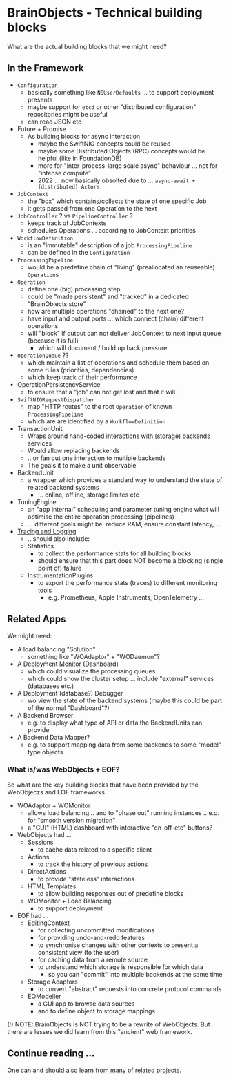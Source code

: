 # BrainObjects - Technical building blocks

What are the actual building blocks that we might need?


## In the Framework

 - `Configuration`
   - basically something like `NSUserDefaults` … to support deployment presents
   - maybe support for `etcd` or other "distributed configuration" repositories might be useful
   - can read JSON etc
 - Future + Promise
   - As building blocks for async interaction
     - maybe the SwiftNIO concepts could be reused
     - maybe some Distributed Objects (RPC) concepts would be helpful (like in FoundationDB)
     - more for "inter-process-large scale async" behaviour … not for "intense compute"
     - 2022 … now basically obsolted due to … `async-await + (distributed) Actors`
 - `JobContext`
	 - the "box" which contains/collects the state of one specific Job
	 - it gets passed from one Operation to the next
 - `JobController` ? vs `PipelineController` ?
	 - keeps track of JobContexts
	 - schedules Operations … according to JobContext priorities
  - `WorkflowDefinition`
	- is an "immutable" description of a job `ProcessingPipeline`
	- can be defined in the `Configuration`
- `ProcessingPipeline`
	 - would be a predefine chain of "living" (preallocated an reuseable) `Operation`s
- `Operation`
	- define one (big) processing step
	- could be "made persistent" and "tracked" in a dedicated "BrainObjects store"
	- how are multiple operations "chained" to the next one?
	- have input and output ports … which connect (chain) different operations
	- will "block" if output can not deliver JobContext to next input queue (because it is full)
		- which will document / build up back pressure
 - `OperationQueue` ??
   - which maintain a list of operations and schedule them based on some rules (priorities, dependencies)
   - which keep track of their performance
 - OperationPersistencyService
   - to ensure that a "job" can not get lost and that it will 
- `SwiftNIORequestDispatcher`
	- map "HTTP routes" to the root `Operation` of known `ProcessingPipeline`
	- which are are identified by a `WorkflowDefinition`
 - TransactionUnit
   - Wraps around hand-coded interactions with (storage) backends services
   - Would allow replacing backends 
   - .. or fan out one interaction to multiple backends
   - The goals it to make a unit observable
 - BackendUnit
   - a wrapper which provides a standard way to understand the state of related backend systems 
     - … online, offline, storage limites etc
 - TuningEngine
   - an "app internal" scheduling and parameter tuning engine what will optimise the entire operation processing (pipelines)
   - … different goals might be: reduce RAM, ensure constant latency, …
 - [Tracing and Logging](Tracing_and_Logging.md)
   - .. should also include:
   - Statistics
     - to collect the performance stats for all building blocks
     - should ensure that this part does NOT become a blocking (single point of) failure
   - InstrumentationPlugins
     - to export the performance stats (traces) to different monitoring tools
       - e.g. Prometheus, Apple Instruments, OpenTelemetry …
   
   
## Related Apps

We might need:

- A load balancing "Solution"
  - something like "WOAdaptor" + "WODaemon"?
- A Deployment Monitor (Dashboard)
  - which could visualize the processing queues
  - which could show the cluster setup … include "external" services (databases etc.)
- A Deployment (database?) Debugger
  - wo view the state of the backend systems (maybe this could be part of the normal "Dashboard"?)
- A Backend Browser
  - e.g. to display what type of API or data the BackendUnits can provide
- A Backend Data Mapper?
  - e.g. to support mapping data from some backends to some "model"-type objects
 

### What is/was WebObjects + EOF?

So what are the key building blocks that have been provided by the WebObjeczs and EOF frameworks

 - WOAdaptor + WOMonitor
   - allows load balancing .. and to "phase out" running instances .. e.g. for "smooth version migration"
   - a "GUI" (HTML) dashboard with interactive "on-off-etc" buttons?
 - WebObjects had …
   - Sessions
     - to cache data related to a specific client
   - Actions
     - to track the history of previous actions 
   - DirectActions
     - to provide "stateless" interactions
   - HTML Templates
     - to allow building responses out of predefine blocks
   - WOMonitor + Load Balancing
     - to support deployment
 - EOF had …
   - EditingContext
     - for collecting uncommitted modifications
     - for providing undo-and-redo features
     - to synchronise changes with other contexts to present a consistent view (to the user)
     - for caching data from a remote source
     - to understand which storage is responsible for which data
       - so you can "commit" into multiple backends at the same time
   - Storage Adaptors
     - to convert "abstract" requests into concrete protocol commands
   - EOModeller
     - a GUI app to browse data sources
     - and to define object to storage mappings
     
(!) NOTE: BrainObjects is NOT trying to be a rewrite of WebObjects. But there are lesses we did learn from this "ancient" web framework.


## Continue reading ...

One can and should also [learn from many of related projects.](10-Related_Projects.md) 